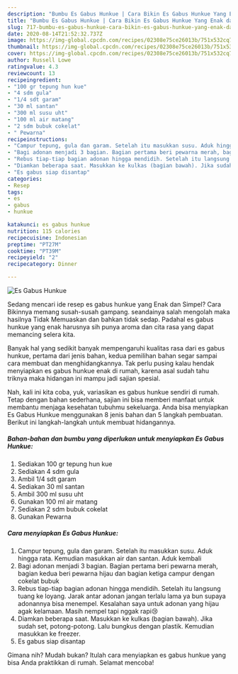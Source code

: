 ```yaml
---
description: "Bumbu Es Gabus Hunkue | Cara Bikin Es Gabus Hunkue Yang Enak dan Simpel"
title: "Bumbu Es Gabus Hunkue | Cara Bikin Es Gabus Hunkue Yang Enak dan Simpel"
slug: 717-bumbu-es-gabus-hunkue-cara-bikin-es-gabus-hunkue-yang-enak-dan-simpel
date: 2020-08-14T21:52:32.737Z
image: https://img-global.cpcdn.com/recipes/02308e75ce26013b/751x532cq70/es-gabus-hunkue-foto-resep-utama.jpg
thumbnail: https://img-global.cpcdn.com/recipes/02308e75ce26013b/751x532cq70/es-gabus-hunkue-foto-resep-utama.jpg
cover: https://img-global.cpcdn.com/recipes/02308e75ce26013b/751x532cq70/es-gabus-hunkue-foto-resep-utama.jpg
author: Russell Lowe
ratingvalue: 4.3
reviewcount: 13
recipeingredient:
- "100 gr tepung hun kue"
- "4 sdm gula"
- "1/4 sdt garam"
- "30 ml santan"
- "300 ml susu uht"
- "100 ml air matang"
- "2 sdm bubuk cokelat"
- " Pewarna"
recipeinstructions:
- "Campur tepung, gula dan garam. Setelah itu masukkan susu. Aduk hingga rata. Kemudian masukkan air dan santan. Aduk kembali"
- "Bagi adonan menjadi 3 bagian. Bagian pertama beri pewarna merah, bagian kedua beri pewarna hijau dan bagian ketiga campur dengan cokelat bubuk"
- "Rebus tiap-tiap bagian adonan hingga mendidih. Setelah itu langsung tuang ke loyang. Jarak antar adonan jangan terlalu lama ya bun supaya adonannya bisa menempel. Kesalahan saya untuk adonan yang hijau agak kelamaan. Masih nempel tapi nggak rapi😢"
- "Diamkan beberapa saat. Masukkan ke kulkas (bagian bawah). Jika sudah set, potong-potong. Lalu bungkus dengan plastik. Kemudian masukkan ke freezer."
- "Es gabus siap disantap"
categories:
- Resep
tags:
- es
- gabus
- hunkue

katakunci: es gabus hunkue 
nutrition: 115 calories
recipecuisine: Indonesian
preptime: "PT27M"
cooktime: "PT39M"
recipeyield: "2"
recipecategory: Dinner

---
```



![Es Gabus Hunkue](https://img-global.cpcdn.com/recipes/02308e75ce26013b/751x532cq70/es-gabus-hunkue-foto-resep-utama.jpg)

Sedang mencari ide resep es gabus hunkue yang Enak dan Simpel? Cara Bikinnya memang susah-susah gampang. seandainya salah mengolah maka hasilnya Tidak Memuaskan dan bahkan tidak sedap. Padahal es gabus hunkue yang enak harusnya sih punya aroma dan cita rasa yang dapat memancing selera kita.



Banyak hal yang sedikit banyak mempengaruhi kualitas rasa dari es gabus hunkue, pertama dari jenis bahan, kedua pemilihan bahan segar sampai cara membuat dan menghidangkannya. Tak perlu pusing kalau hendak menyiapkan es gabus hunkue enak di rumah, karena asal sudah tahu triknya maka hidangan ini mampu jadi sajian spesial.


Nah, kali ini kita coba, yuk, variasikan es gabus hunkue sendiri di rumah. Tetap dengan bahan sederhana, sajian ini bisa memberi manfaat untuk membantu menjaga kesehatan tubuhmu sekeluarga. Anda bisa menyiapkan Es Gabus Hunkue menggunakan 8 jenis bahan dan 5 langkah pembuatan. Berikut ini langkah-langkah untuk membuat hidangannya.

<!--inarticleads1-->

##### Bahan-bahan dan bumbu yang diperlukan untuk menyiapkan Es Gabus Hunkue:

1. Sediakan 100 gr tepung hun kue
1. Sediakan 4 sdm gula
1. Ambil 1/4 sdt garam
1. Sediakan 30 ml santan
1. Ambil 300 ml susu uht
1. Gunakan 100 ml air matang
1. Sediakan 2 sdm bubuk cokelat
1. Gunakan  Pewarna




<!--inarticleads2-->

##### Cara menyiapkan Es Gabus Hunkue:

1. Campur tepung, gula dan garam. Setelah itu masukkan susu. Aduk hingga rata. Kemudian masukkan air dan santan. Aduk kembali
1. Bagi adonan menjadi 3 bagian. Bagian pertama beri pewarna merah, bagian kedua beri pewarna hijau dan bagian ketiga campur dengan cokelat bubuk
1. Rebus tiap-tiap bagian adonan hingga mendidih. Setelah itu langsung tuang ke loyang. Jarak antar adonan jangan terlalu lama ya bun supaya adonannya bisa menempel. Kesalahan saya untuk adonan yang hijau agak kelamaan. Masih nempel tapi nggak rapi😢
1. Diamkan beberapa saat. Masukkan ke kulkas (bagian bawah). Jika sudah set, potong-potong. Lalu bungkus dengan plastik. Kemudian masukkan ke freezer.
1. Es gabus siap disantap




Gimana nih? Mudah bukan? Itulah cara menyiapkan es gabus hunkue yang bisa Anda praktikkan di rumah. Selamat mencoba!
